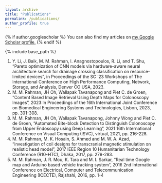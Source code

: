 ```yaml
---
layout: archive
title: "Publications"
permalink: /publications/
author_profile: true
---
```


{% if author.googlescholar %}
  You can also find my articles on <u><a href="{{[author.googlescholar](https://scholar.google.com/citations?user=Dor9JRoAAAAJ&hl=en)}}">my Google Scholar profile</a>.</u>
{% endif %}

{% include base_path %}

1. Y. Li, J. Baik, M. M. Rahman, I. Anagnostopoulos, R. Li, and T. Shu, “Pareto optimization of
CNN models via hardware-aware neural architecture search for drainage crossing classification on
resource-limited devices”, in Proceedings of the SC ’23 Workshops of The International Conference
on High Performance Computing, Network, Storage, and Analysis, Denver CO USA, 2023.
2. M. M. Rahman, JH Oh, Wallapak Tavanapong and Piet C. de Groen, “Content Based Image
Retrieval Using Depth Maps for Colonoscopy Images”, 2023 In Proceedings of the 16th International
Joint Conference on Biomedical Engineering Systems and Technologies, Lisbon, 2023, pp. 301-308.
3. M. M. Rahman, JH Oh, Wallapak Tavanapong, Johnny Wong and Piet C. de Groen, “Automated
Bite-block Detection to Distinguish Colonoscopy from Upper Endoscopy using Deep Learning”, 2021
16th International Conference on Visual Computing (ISVC), virtual, 2021, pp. 216-228.
4. M. M. Rahman, M. K. Hosain, S. Ahmed and M. W. A. Azad, “Investigation of coil designs for
transcranial magnetic stimulation on realistic head model”, 2017 IEEE Region 10 Humanitarian
Technology Conference (R10-HTC), Dhaka, 2017, pp. 279-283.
5. M. M. Rahman, J. R. Mou, K. Tara and M. I. Sarkar, “Real time Google map and Arduino
based vehicle tracking system”, 2016 2nd International Conference on Electrical, Computer and
Telecommunication Engineering (ICECTE), Rajshahi, 2016, pp. 1-4
<!--
{% for post in site.publications reversed %}
  {% include archive-single.html %}
{% endfor %}
-->

